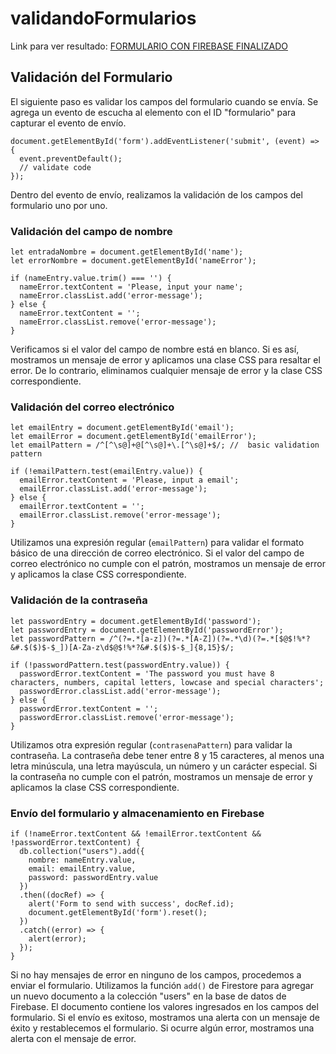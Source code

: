 # validandoFormularios
Link para ver resultado: [FORMULARIO CON FIREBASE FINALIZADO](https://validar-formulario-js.netlify.app/)

## Validación del Formulario

El siguiente paso es validar los campos del formulario cuando se envía. Se agrega un evento de escucha al elemento con el ID "formulario" para capturar el evento de envío.

    document.getElementById('form').addEventListener('submit', (event) => {
      event.preventDefault();
      // validate code
    });

Dentro del evento de envío, realizamos la validación de los campos del formulario uno por uno.

### Validación del campo de nombre

    let entradaNombre = document.getElementById('name');
    let errorNombre = document.getElementById('nameError');
    
    if (nameEntry.value.trim() === '') {
      nameError.textContent = 'Please, input your name';
      nameError.classList.add('error-message');
    } else {
      nameError.textContent = '';
      nameError.classList.remove('error-message');
    }

Verificamos si el valor del campo de nombre está en blanco. Si es así, mostramos un mensaje de error y aplicamos una clase CSS para resaltar el error. De lo contrario, eliminamos cualquier mensaje de error y la clase CSS correspondiente.

### Validación del correo electrónico

    let emailEntry = document.getElementById('email');
    let emailError = document.getElementById('emailError');
    let emailPattern = /^[^\s@]+@[^\s@]+\.[^\s@]+$/; //  basic validation pattern
    
    if (!emailPattern.test(emailEntry.value)) {
      emailError.textContent = 'Please, input a email'; 
      emailError.classList.add('error-message');
    } else {
      emailError.textContent = '';
      emailError.classList.remove('error-message');
    }

Utilizamos una expresión regular (`emailPattern`) para validar el formato básico de una dirección de correo electrónico. Si el valor del campo de correo electrónico no cumple con el patrón, mostramos un mensaje de error y aplicamos la clase CSS correspondiente.

### Validación de la contraseña

    let passwordEntry = document.getElementById('password');
    let passwordEntry = document.getElementById('passwordError');
    let passwordPattern = /^(?=.*[a-z])(?=.*[A-Z])(?=.*\d)(?=.*[$@$!%*?&#.$($)$-$_])[A-Za-z\d$@$!%*?&#.$($)$-$_]{8,15}$/;
    
    if (!passwordPattern.test(passwordEntry.value)) {
      passwordError.textContent = 'The password you must have 8 characters, numbers, capital letters, lowcase and special characters';
      passwordError.classList.add('error-message');
    } else {
      passwordError.textContent = '';
      passwordError.classList.remove('error-message');
    }

Utilizamos otra expresión regular (`contrasenaPattern`) para validar la contraseña. La contraseña debe tener entre 8 y 15 caracteres, al menos una letra minúscula, una letra mayúscula, un número y un carácter especial. Si la contraseña no cumple con el patrón, mostramos un mensaje de error y aplicamos la clase CSS correspondiente.

### Envío del formulario y almacenamiento en Firebase

    if (!nameError.textContent && !emailError.textContent && !passwordError.textContent) {
      db.collection("users").add({
        nombre: nameEntry.value,
        email: emailEntry.value,
        password: passwordEntry.value
      })
      .then((docRef) => {
        alert('Form to send with success', docRef.id);
        document.getElementById('form').reset();
      })
      .catch((error) => {
        alert(error);
      });
    }

Si no hay mensajes de error en ninguno de los campos, procedemos a enviar el formulario. Utilizamos la función `add()` de Firestore para agregar un nuevo documento a la colección "users" en la base de datos de Firebase. El documento contiene los valores ingresados en los campos del formulario. Si el envío es exitoso, mostramos una alerta con un mensaje de éxito y restablecemos el formulario. Si ocurre algún error, mostramos una alerta con el mensaje de error.

